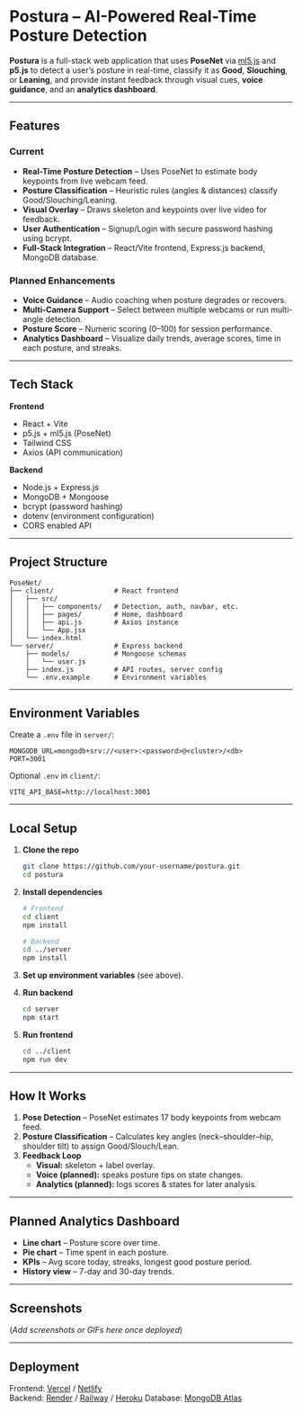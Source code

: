 # Postura – AI-Powered Real-Time Posture Detection

**Postura** is a full-stack web application that uses **PoseNet** via [ml5.js](https://ml5js.org/) and **p5.js** to detect a user’s posture in real-time, classify it as **Good**, **Slouching**, or **Leaning**, and provide instant feedback through visual cues, **voice guidance**, and an **analytics dashboard**.

---

## Features

### Current
- **Real-Time Posture Detection** – Uses PoseNet to estimate body keypoints from live webcam feed.
- **Posture Classification** – Heuristic rules (angles & distances) classify Good/Slouching/Leaning.
- **Visual Overlay** – Draws skeleton and keypoints over live video for feedback.
- **User Authentication** – Signup/Login with secure password hashing using bcrypt.
- **Full-Stack Integration** – React/Vite frontend, Express.js backend, MongoDB database.

###  Planned Enhancements
- **Voice Guidance** – Audio coaching when posture degrades or recovers.
- **Multi-Camera Support** – Select between multiple webcams or run multi-angle detection.
- **Posture Score** – Numeric scoring (0–100) for session performance.
- **Analytics Dashboard** – Visualize daily trends, average scores, time in each posture, and streaks.

---

##  Tech Stack

**Frontend**
- React + Vite
- p5.js + ml5.js (PoseNet)
- Tailwind CSS
- Axios (API communication)

**Backend**
- Node.js + Express.js
- MongoDB + Mongoose
- bcrypt (password hashing)
- dotenv (environment configuration)
- CORS enabled API

---

##  Project Structure

```
PoseNet/
├── client/               # React frontend
│   ├── src/
│   │   ├── components/   # Detection, auth, navbar, etc.
│   │   ├── pages/        # Home, dashboard
│   │   ├── api.js        # Axios instance
│   │   └── App.jsx
│   └── index.html
└── server/               # Express backend
    ├── models/           # Mongoose schemas
    │   └── user.js
    ├── index.js          # API routes, server config
    └── .env.example      # Environment variables
```

---

##  Environment Variables

Create a `.env` file in `server/`:
```env
MONGODB_URL=mongodb+srv://<user>:<password>@<cluster>/<db>
PORT=3001
```

Optional `.env` in `client/`:
```env
VITE_API_BASE=http://localhost:3001
```

---

##  Local Setup

1. **Clone the repo**
   ```bash
   git clone https://github.com/your-username/postura.git
   cd postura
   ```

2. **Install dependencies**
   ```bash
   # Frontend
   cd client
   npm install

   # Backend
   cd ../server
   npm install
   ```

3. **Set up environment variables** (see above).

4. **Run backend**
   ```bash
   cd server
   npm start
   ```

5. **Run frontend**
   ```bash
   cd ../client
   npm run dev
   ```

---

##  How It Works

1. **Pose Detection** – PoseNet estimates 17 body keypoints from webcam feed.
2. **Posture Classification** – Calculates key angles (neck–shoulder–hip, shoulder tilt) to assign Good/Slouch/Lean.
3. **Feedback Loop**
   - **Visual:** skeleton + label overlay.
   - **Voice (planned):** speaks posture tips on state changes.
   - **Analytics (planned):** logs scores & states for later analysis.

---

## Planned Analytics Dashboard

- **Line chart** – Posture score over time.
- **Pie chart** – Time spent in each posture.
- **KPIs** – Avg score today, streaks, longest good posture period.
- **History view** – 7-day and 30-day trends.

---

##  Screenshots

(*Add screenshots or GIFs here once deployed*)

---

##  Deployment

Frontend: [Vercel](https://vercel.com/) / [Netlify](https://www.netlify.com/)  
Backend: [Render](https://render.com/) / [Railway](https://railway.app/) / [Heroku](https://www.heroku.com/) 
Database: [MongoDB Atlas](https://www.mongodb.com/cloud/atlas)





